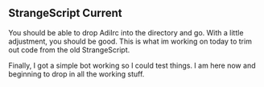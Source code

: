 ## StrangeScript Current

You should be able to drop AdiIrc into the directory and go. With a little adjustment, you should be good. This is what im working on today to trim out code from the old StrangeScript.

Finally, I got a simple bot working so I could test things. I am here now and beginning to drop in all the working stuff.
